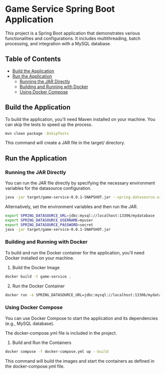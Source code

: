 # Game Service Spring Boot Application

This project is a Spring Boot application that demonstrates various functionalities and configurations. It includes multithreading, batch processing, and integration with a MySQL database.

## Table of Contents

- [Build the Application](#build-the-application)
- [Run the Application](#run-the-application)
    - [Running the JAR Directly](#running-the-jar-directly)
    - [Building and Running with Docker](#building-and-running-with-docker)
    - [Using Docker Compose](#using-docker-compose)

## Build the Application

To build the application, you'll need Maven installed on your machine. You can skip the tests to speed up the process.

```sh
mvn clean package -DskipTests
```

This command will create a JAR file in the target/ directory.

## Run the Application
### Running the JAR Directly
You can run the JAR file directly by specifying the necessary environment variables for the datasource configuration.

```sh
java -jar target/game-service-0.0.1-SNAPSHOT.jar --spring.datasource.url=jdbc:mysql://localhost:13306/mydatabase --spring.datasource.username=myuser --spring.datasource.password=secret
```

Alternatively, set the environment variables and then run the JAR.

```sh
export SPRING_DATASOURCE_URL=jdbc:mysql://localhost:13306/mydatabase
export SPRING_DATASOURCE_USERNAME=myuser
export SPRING_DATASOURCE_PASSWORD=secret
java -jar target/game-service-0.0.1-SNAPSHOT.jar
```

### Building and Running with Docker
To build and run the Docker container for the application, you'll need Docker installed on your machine.

1. Build the Docker Image

```sh
docker build -t game-service .
```

2. Run the Docker Container
```sh
docker run -e SPRING_DATASOURCE_URL=jdbc:mysql://localhost:13306/mydatabase -e SPRING_DATASOURCE_USERNAME=myuser -e SPRING_DATASOURCE_PASSWORD=secret -p 8080:8080 game-service
```

### Using Docker Compose
You can use Docker Compose to start the application and its dependencies (e.g., MySQL database).

The docker-compose.yml file is included in the project.

1. Build and Run the Containers
```sh
docker compose -f docker-compose.yml up --build
```

This command will build the images and start the containers as defined in the docker-compose.yml file.